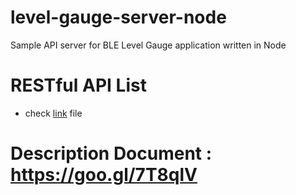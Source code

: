# level-gauge-server-node
Sample API server for BLE Level Gauge application written in Node

# RESTful API List
- check [link](https://github.com/lstgrp/dev-level-gauge-server-node/blob/master/apidoc.raml "RAML") file

# Description Document : https://goo.gl/7T8qlV

